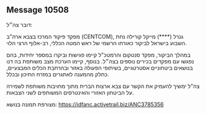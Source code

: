 ## Message 10508

דובר צה״ל:

מפקד פיקוד המרכז בצבא ארה"ב (CENTCOM), גנרל (****) מייקל קורילה נחת השבוע בישראל לביקור כאורחו הרשמי של ראש המטה הכללי, רב-אלוף הרצי הלוי. 

במהלך הביקור, מפקד סנטקום והרמטכ"ל קיימו פגישות וביקרו במספר יחידות, בהם נפגשו עם מפקדים בכירים נוספים בצה״ל. 
בנוסף, קיימו הערכת מצב משותפת בה דנו בנושאים ביטחוניים אסטרטגיים, בשיתופי הפעולה באזור ובהרחבת הכלים המבצעיים, כחלק מהמענה לאתגרים במזרח התיכון ובכלל. 

צה"ל ימשיך להעמיק את הקשר עם צבא ארצות הברית מתוך מחויבות משותפת לשמירה על הביטחון האזורי והאינטרסים המשותפים לשני הצבאות.

מצורפת תמונה בנושא: https://idfanc.activetrail.biz/ANC3785356

